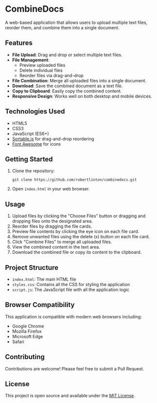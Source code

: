 # CombineDocs
A web-based application that allows users to upload multiple text files, reorder them, and combine them into a single document.

## Features

- **File Upload**: Drag and drop or select multiple text files.
- **File Management**: 
  - Preview uploaded files
  - Delete individual files
  - Reorder files via drag-and-drop
- **File Combination**: Merge all uploaded files into a single document.
- **Download**: Save the combined document as a text file.
- **Copy to Clipboard**: Easily copy the combined content.
- **Responsive Design**: Works well on both desktop and mobile devices.

## Technologies Used

- HTML5
- CSS3
- JavaScript (ES6+)
- [Sortable.js](https://github.com/SortableJS/Sortable) for drag-and-drop reordering
- [Font Awesome](https://fontawesome.com/) for icons

## Getting Started

1. Clone the repository:
   ```
   git clone https://github.com/robertlinton/combinedocs.git
   ```
2. Open `index.html` in your web browser.

## Usage

1. Upload files by clicking the "Choose Files" button or dragging and dropping files onto the designated area.
2. Reorder files by dragging the file cards.
3. Preview file contents by clicking the eye icon on each file card.
4. Remove unwanted files using the delete (x) button on each file card.
5. Click "Combine Files" to merge all uploaded files.
6. View the combined content in the text area.
7. Download the combined file or copy its content to the clipboard.

## Project Structure

- `index.html`: The main HTML file
- `styles.css`: Contains all the CSS for styling the application
- `script.js`: The JavaScript file with all the application logic

## Browser Compatibility

This application is compatible with modern web browsers including:
- Google Chrome
- Mozilla Firefox
- Microsoft Edge
- Safari

## Contributing

Contributions are welcome! Please feel free to submit a Pull Request.

## License

This project is open source and available under the [MIT License](LICENSE).
